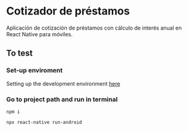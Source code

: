 # Cotizador de préstamos
Aplicación de cotización de préstamos con cálculo de interés anual en React Native para móviles.

## To test

### Set-up enviroment

Setting up the development environment [here](https://reactnative.dev/docs/environment-setup)

### Go to project path and run in terminal

`npm i`

`npx react-native run-android`
